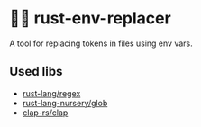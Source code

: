 # 🦀💉 rust-env-replacer

A tool for replacing tokens in files using env vars.

## Used libs

- [rust-lang/regex](https://github.com/rust-lang/regex)
- [rust-lang-nursery/glob](https://github.com/rust-lang-nursery/glob)
- [clap-rs/clap](https://github.com/clap-rs/clap)